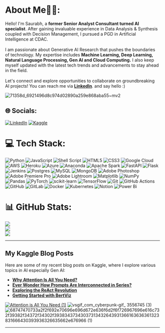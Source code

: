 # About Me🙋‍♂️:
Hello! I'm Saurabh, a **former Senior Analyst Consultant turned AI specialist**. After gaining invaluable experience in Data Analysis & Synthesis coupled with Decision Management, I pursued a PGD in Artificial Intelligence at CDAC.<br><br>I am passionate about Generative AI Research that pushes the boundaries of technology. My expertise includes **Machine Learning, Deep Learning, Natural Language Processing, Gen AI and Cloud Computing.** I also keep myself updated with the latest tech trends and advancements to stay ahead in the field. <br><br>Let's connect and explore opportunities to collaborate on groundbreaking AI projects! You can reach me via **[LinkedIn](https://www.linkedin.com/in/saurabhbadole777/)**. and say hello :)

![71358d_6921496d8c974d02890a259e868aba55~mv2](https://github.com/SaurabhBadole/SaurabhBadole/assets/132877393/7df57666-4c24-48cb-8317-a03c92e67c5f)

## 🌐 Socials:
[![LinkedIn](https://img.shields.io/badge/LinkedIn-%230077B5.svg?logo=linkedin&logoColor=white)](https://linkedin.com/in/https://www.linkedin.com/in/saurabhbadole777/)
[![Kaggle](https://img.shields.io/badge/Kaggle-blue?style=flat)](https://www.kaggle.com/saurabhbadole) 

# 💻 Tech Stack:
![Python](https://img.shields.io/badge/python-3670A0?style=for-the-badge&logo=python&logoColor=ffdd54) ![JavaScript](https://img.shields.io/badge/javascript-%23323330.svg?style=for-the-badge&logo=javascript&logoColor=%23F7DF1E) ![Shell Script](https://img.shields.io/badge/shell_script-%23121011.svg?style=for-the-badge&logo=gnu-bash&logoColor=white) ![HTML5](https://img.shields.io/badge/html5-%23E34F26.svg?style=for-the-badge&logo=html5&logoColor=white) ![CSS3](https://img.shields.io/badge/css3-%231572B6.svg?style=for-the-badge&logo=css3&logoColor=white) ![Google Cloud](https://img.shields.io/badge/GoogleCloud-%234285F4.svg?style=for-the-badge&logo=google-cloud&logoColor=white) ![AWS](https://img.shields.io/badge/AWS-%23FF9900.svg?style=for-the-badge&logo=amazon-aws&logoColor=white) ![Heroku](https://img.shields.io/badge/heroku-%23430098.svg?style=for-the-badge&logo=heroku&logoColor=white) ![Azure](https://img.shields.io/badge/azure-%230072C6.svg?style=for-the-badge&logo=microsoftazure&logoColor=white) ![Anaconda](https://img.shields.io/badge/Anaconda-%2344A833.svg?style=for-the-badge&logo=anaconda&logoColor=white) ![Apache Spark](https://img.shields.io/badge/Apache%20Spark-FDEE21?style=for-the-badge&logo=apachespark&logoColor=black) ![FastAPI](https://img.shields.io/badge/FastAPI-005571?style=for-the-badge&logo=fastapi) ![Flask](https://img.shields.io/badge/flask-%23000.svg?style=for-the-badge&logo=flask&logoColor=white) ![Jenkins](https://img.shields.io/badge/jenkins-%232C5263.svg?style=for-the-badge&logo=jenkins&logoColor=white) ![Postgres](https://img.shields.io/badge/postgres-%23316192.svg?style=for-the-badge&logo=postgresql&logoColor=white) ![MySQL](https://img.shields.io/badge/mysql-4479A1.svg?style=for-the-badge&logo=mysql&logoColor=white) ![MongoDB](https://img.shields.io/badge/MongoDB-%234ea94b.svg?style=for-the-badge&logo=mongodb&logoColor=white) ![Adobe Photoshop](https://img.shields.io/badge/adobe%20photoshop-%2331A8FF.svg?style=for-the-badge&logo=adobe%20photoshop&logoColor=white) ![Adobe Premiere Pro](https://img.shields.io/badge/Adobe%20Premiere%20Pro-9999FF.svg?style=for-the-badge&logo=Adobe%20Premiere%20Pro&logoColor=white) ![Adobe Lightroom](https://img.shields.io/badge/Adobe%20Lightroom-31A8FF.svg?style=for-the-badge&logo=Adobe%20Lightroom&logoColor=white) ![Matplotlib](https://img.shields.io/badge/Matplotlib-%23ffffff.svg?style=for-the-badge&logo=Matplotlib&logoColor=black) ![NumPy](https://img.shields.io/badge/numpy-%23013243.svg?style=for-the-badge&logo=numpy&logoColor=white) ![Pandas](https://img.shields.io/badge/pandas-%23150458.svg?style=for-the-badge&logo=pandas&logoColor=white) ![PyTorch](https://img.shields.io/badge/PyTorch-%23EE4C2C.svg?style=for-the-badge&logo=PyTorch&logoColor=white) ![scikit-learn](https://img.shields.io/badge/scikit--learn-%23F7931E.svg?style=for-the-badge&logo=scikit-learn&logoColor=white) ![TensorFlow](https://img.shields.io/badge/TensorFlow-%23FF6F00.svg?style=for-the-badge&logo=TensorFlow&logoColor=white) ![Git](https://img.shields.io/badge/git-%23F05033.svg?style=for-the-badge&logo=git&logoColor=white) ![GitHub Actions](https://img.shields.io/badge/github%20actions-%232671E5.svg?style=for-the-badge&logo=githubactions&logoColor=white) ![GitHub](https://img.shields.io/badge/github-%23121011.svg?style=for-the-badge&logo=github&logoColor=white) ![GitLab](https://img.shields.io/badge/gitlab-%23181717.svg?style=for-the-badge&logo=gitlab&logoColor=white) ![Docker](https://img.shields.io/badge/docker-%230db7ed.svg?style=for-the-badge&logo=docker&logoColor=white) ![Kubernetes](https://img.shields.io/badge/kubernetes-%23326ce5.svg?style=for-the-badge&logo=kubernetes&logoColor=white) ![Notion](https://img.shields.io/badge/Notion-%23000000.svg?style=for-the-badge&logo=notion&logoColor=white) ![Power Bi](https://img.shields.io/badge/power_bi-F2C811?style=for-the-badge&logo=powerbi&logoColor=black)
# 📊 GitHub Stats:
![](https://github-readme-stats.vercel.app/api?username=SaurabhBadole&theme=merko&hide_border=false&include_all_commits=false&count_private=false)<br/>
![](https://github-readme-streak-stats.herokuapp.com/?user=SaurabhBadole&theme=merko&hide_border=false)<br/> 
![](https://github-readme-stats.vercel.app/api/top-langs/?username=SaurabhBadole&theme=merko&hide_border=false&include_all_commits=false&count_private=false&layout=compact) 


---

## My Kaggle Blog Posts

Here are some of my recent blog posts on Kaggle, where I explore various topics in AI especially Gen AI:

- **[Why Attention Is All You Need?](https://www.kaggle.com/discussions/general/493003)**
- **[Ever Wonder How Prompts Are Interconnected in Series?](https://www.kaggle.com/discussions/general/493866)**
- **[Exploring the ReAct Revolution](https://www.kaggle.com/discussions/general/494233)**
- **[Getting Started with BertViz](https://www.kaggle.com/discussions/general/496770)**





[![Attention is All You Need (1)](https://github.com/SaurabhBadole/SaurabhBadole/assets/132877393/e827d36a-b233-4062-b081-60b0ae47f8ab)](https://www.kaggle.com/discussions/general/493003)  ![vsgif_com_cyberpunk-gif_ 3556745 (3)](https://github.com/SaurabhBadole/SaurabhBadole/assets/132877393/f8a2c9b3-46b3-4b46-9d2b-98a607de6814) ![68747470733a2f2f692e70696e696d672e636f6d2f6f726967696e616c732f39382f34372f34302f39383437343037313432643931366163636361323831666430393936326635662e676966 (1)](https://github.com/SaurabhBadole/SaurabhBadole/assets/132877393/60c824dd-c2ba-42d9-a106-e19afdfa5fc7)



---

